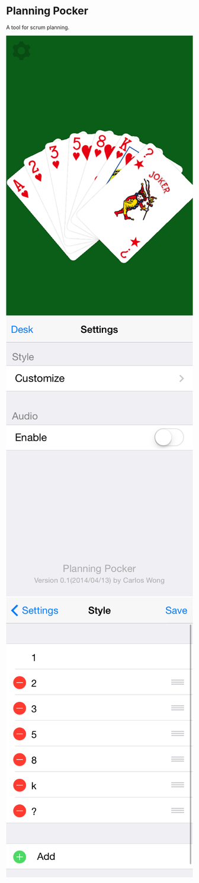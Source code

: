 Planning Pocker
=========

A tool for scrum planning.

![Desk](screenshot/desk.png)  
![Desk](screenshot/settings.png)  
![Desk](screenshot/customize.png)  